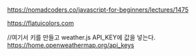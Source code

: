 #

https://nomadcoders.co/javascript-for-beginners/lectures/1475


https://flatuicolors.com

//여기서 키를 만들고 weather.js API_KEY에 값을 넣는다.
https://home.openweathermap.org/api_keys